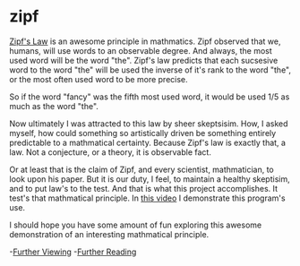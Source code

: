 # zipf




 [Zipf's Law](https://en.wikipedia.org/wiki/Zipf%27s_law) is an awesome principle in mathmatics. Zipf observed that we, humans, will use words to an observable degree. And always, the most used word will be the word "the". Zipf's law predicts that each sucsesive word to the word "the" will be used the inverse of it's rank to the word "the", or the most often used word to be more precise. 
 
 So if the word "fancy" was the fifth most used word, it would be used 1/5 as much as the word "the". 
 
 Now ultimately I was attracted to this law by sheer skeptsisim. How, I asked myself, how could something so artistically driven be something entirely predictable to a mathmatical certainty. Because Zipf's law is exactly that, a law. Not a conjecture, or a theory, it is observable fact. 
 
 Or at least that is the claim of Zipf, and every scientist, mathmatician, to look upon his paper. But it is our duty, I feel, to maintain a healthy skeptisim, and to put law's to the test. And that is what this project accomplishes. It test's that mathmatical principle. In [this video]() I demonstrate this program's use. 
 
 I should hope you have some amount of fun exploring this awesome demonstration of an interesting mathmatical principle. 
 
 -[Further Viewing](https://www.youtube.com/watch?v=fCn8zs912OE)
 -[Further Reading](http://www.businessinsider.com/zipfs-law-and-the-most-common-words-in-english-2013-10)


